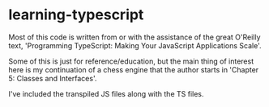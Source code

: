 # learning-typescript

Most of this code is written from or with the assistance of the great O'Reilly text, 'Programming TypeScript: Making Your JavaScript Applications Scale'.

Some of this is just for reference/education, but the main thing of interest here is my continuation of a chess engine that the author starts in 'Chapter 5: Classes and Interfaces'.

I've included the transpiled JS files along with the TS files.
